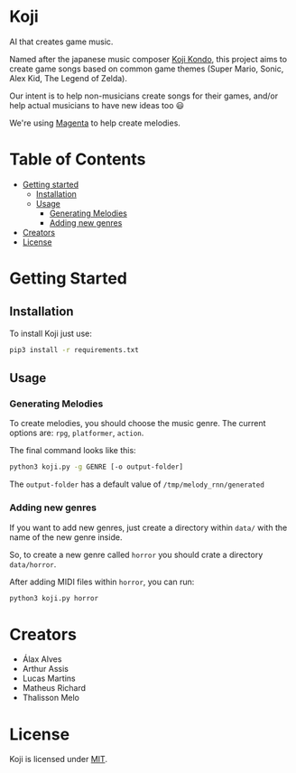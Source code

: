 # Koji
AI that creates game music. 

Named after the japanese music composer [Koji Kondo](https://en.wikipedia.org/wiki/Koji_Kondo), this project aims to create game songs based on common game themes (Super Mario, Sonic, Alex Kid, The Legend of Zelda). 

Our intent is to help non-musicians create songs for their games, and/or help actual musicians to have new ideas too :smiley: 

We're using [Magenta](https://github.com/tensorflow/magenta) to help create melodies.

# Table of Contents
- [Getting started](#getting-started)
	- [Installation](#installation)
	- [Usage](#usage)
	  - [Generating Melodies](#generating-melodies)
	  - [Adding new genres](#adding-new-genres)
- [Creators](#creators)
- [License](#license)

# Getting Started
## Installation
To install Koji just use:

```bash
pip3 install -r requirements.txt
```

## Usage
### Generating Melodies
To create melodies, you should choose the music genre. The current options are: `rpg`, `platformer`, `action`.

The final command looks like this:

```bash
python3 koji.py -g GENRE [-o output-folder]
```

The `output-folder` has a default value of `/tmp/melody_rnn/generated`

### Adding new genres
If you want to add new genres, just create a directory within `data/` with the name of the new genre inside.

So, to create a new genre called `horror` you should crate a directory `data/horror`.

After adding MIDI files within `horror`, you can run:

```bash
python3 koji.py horror
```

# Creators
* Álax Alves
* Arthur Assis
* Lucas Martins
* Matheus Richard
* Thalisson Melo

# License
Koji is licensed under [MIT](LICENSE).